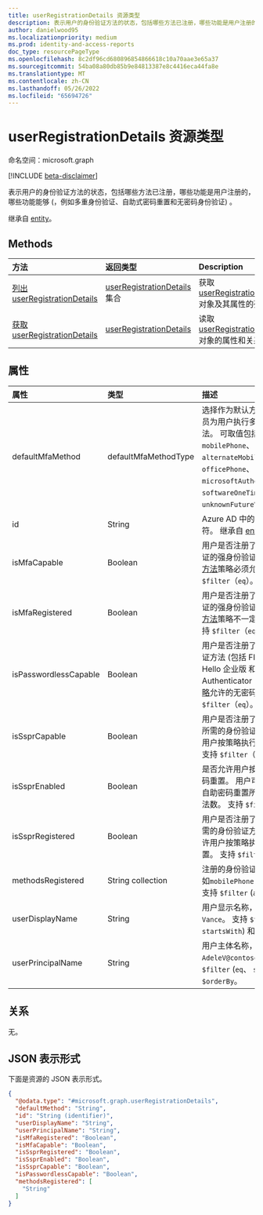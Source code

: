 ```yaml
---
title: userRegistrationDetails 资源类型
description: 表示用户的身份验证方法的状态，包括哪些方法已注册，哪些功能是用户注册的，哪些功能能够 (，例如多重身份验证、自助式密码重置和无密码身份验证) 。
author: danielwood95
ms.localizationpriority: medium
ms.prod: identity-and-access-reports
doc_type: resourcePageType
ms.openlocfilehash: 8c2df96cd680896854866618c10a70aae3e65a37
ms.sourcegitcommit: 54ba08a80db85b9e84813387e8c4416eca44fa8e
ms.translationtype: MT
ms.contentlocale: zh-CN
ms.lasthandoff: 05/26/2022
ms.locfileid: "65694726"
---
```

# <a name="userregistrationdetails-resource-type"></a>userRegistrationDetails 资源类型

命名空间：microsoft.graph

[!INCLUDE [beta-disclaimer](../../includes/beta-disclaimer.md)]

表示用户的身份验证方法的状态，包括哪些方法已注册，哪些功能是用户注册的，哪些功能能够 (，例如多重身份验证、自助式密码重置和无密码身份验证) 。

继承自 [entity](../resources/entity.md)。

## <a name="methods"></a>Methods
|方法|返回类型|Description|
|:---|:---|:---|
|[列出 userRegistrationDetails](../api/authenticationmethodsroot-list-userregistrationdetails.md)|[userRegistrationDetails](../resources/userregistrationdetails.md) 集合|获取 [userRegistrationDetails](../resources/userregistrationdetails.md) 对象及其属性的列表。|
|[获取 userRegistrationDetails](../api/userregistrationdetails-get.md)|[userRegistrationDetails](../resources/userregistrationdetails.md)|读取 [userRegistrationDetails](../resources/userregistrationdetails.md) 对象的属性和关系。|

## <a name="properties"></a>属性
|属性|类型|描述|
|:---|:---|:---|
|defaultMfaMethod|defaultMfaMethodType|选择作为默认方法的用户或管理员为用户执行多重身份验证的方法。 可取值包括：`none`、`mobilePhone`、`alternateMobilePhone`、`officePhone`、`microsoftAuthenticatorPush`、`softwareOneTimePasscode`、`unknownFutureValue`。|
|id|String|Azure AD 中的用户对象标识符。 继承自 [entity](../resources/entity.md)。|
|isMfaCapable|Boolean|用户是否注册了用于多重身份验证的强身份验证方法。 [身份验证方法](../resources/authenticationmethodspolicy.md)策略必须允许该方法。 支持 `$filter`（`eq`）。|
|isMfaRegistered|Boolean|用户是否注册了用于多重身份验证的强身份验证方法。 [身份验证方法](../resources/authenticationmethodspolicy.md)策略不一定允许该方法。  支持 `$filter`（`eq`）。|
|isPasswordlessCapable|Boolean|用户是否注册了无密码强身份验证方法 (包括 FIDO2、Windows Hello 企业版 和Microsoft Authenticator ([身份验证方法策略](../resources/authenticationmethodspolicy.md)允许的无密码) ) 。 支持 `$filter`（`eq`）。|
|isSsprCapable|Boolean|用户是否注册了自助式密码重置所需的身份验证方法数，并允许用户按策略执行自助密码重置。 支持 `$filter`（`eq`）。|
|isSsprEnabled|Boolean|是否允许用户按策略执行自助密码重置。 用户可能不一定已注册自助密码重置所需的身份验证方法数。 支持 `$filter`（`eq`）。|
|isSsprRegistered|Boolean|用户是否注册了自助密码重置所需的身份验证方法数。 不一定允许用户按策略执行自助密码重置。 支持 `$filter`（`eq`）。|
|methodsRegistered|String collection|注册的身份验证方法的集合，例如`mobilePhone`， `email``fido2` 支持 `$filter` (`any`) `eq` 。|
|userDisplayName|String| 用户显示名称，例如 `Adele Vance`。 支持 `$filter` (`eq`、 `startsWith`) 和 `$orderBy`。|
|userPrincipalName|String|用户主体名称，例如 `AdeleV@contoso.com`。 支持 `$filter` (`eq`、 `startsWith`) 和 `$orderBy`。|

## <a name="relationships"></a>关系
无。

## <a name="json-representation"></a>JSON 表示形式
下面是资源的 JSON 表示形式。
<!-- {
  "blockType": "resource",
  "keyProperty": "id",
  "@odata.type": "microsoft.graph.userRegistrationDetails",
  "baseType": "microsoft.graph.entity",
  "openType": false
}
-->
``` json
{
  "@odata.type": "#microsoft.graph.userRegistrationDetails",
  "defaultMethod": "String",
  "id": "String (identifier)",
  "userDisplayName": "String",
  "userPrincipalName": "String",
  "isMfaRegistered": "Boolean",
  "isMfaCapable": "Boolean",
  "isSsprRegistered": "Boolean",
  "isSsprEnabled": "Boolean",
  "isSsprCapable": "Boolean",
  "isPasswordlessCapable": "Boolean",
  "methodsRegistered": [
    "String"
  ]
}
```

